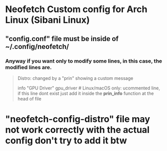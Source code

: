 # Neofetch Custom config for Arch Linux (Sibani Linux)

## "config.conf" file **must be inside** of **~/.config/neofetch/**

### Anyway if you want only to modify some lines, in this case, the modified lines are.
>
> Distro: changed by a "prin" showing a custom message
>
> info "GPU Driver" gpu_driver # Linux/macOS only: ucommented line, if this line dont exist just add it inside the **prin_info** function at the head of file

# "neofetch-config-distro" file **may not work correctly with the actual config don't try to add it btw**